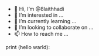 - 👋 Hi, I’m @8laithhadi
- 👀 I’m interested in ...
- 🌱 I’m currently learning ...
- 💞️ I’m looking to collaborate on ...
- 📫 How to reach me ...

<!---
8laithhadi/8laithhadi is a ✨ special ✨ repository because its `README.md` (this file) appears on your GitHub profile.
You can click the Preview link to take a look at your changes.
--->
print (hello warld):

